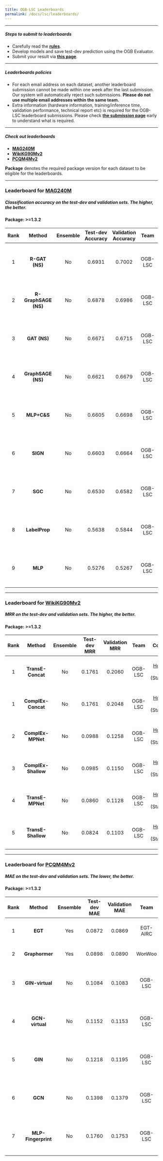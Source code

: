 ```yaml
---
title: OGB-LSC Leaderboards
permalink: /docs/lsc/leaderboards/
---
```


---------

##### **Steps to submit to leaderboards**
- Carefully read the **[rules](/docs/lsc/rules/)**.
- Develop models and save test-dev prediction using the OGB Evaluator.
- Submit your result via **[this page](https://ogb-save.stanford.edu/leaderboard/)**.

---------

##### **Leaderboards policies**
- For each email address on each dataset, another leaderboard submission cannot be made within one week after the last submission. Our system will automatically reject such submissions. **Please do not use multiple email addresses within the same team.**
- Extra information (hardware information, training/inference time, validation performance, technical report etc) is required for the OGB-LSC leaderboard submissions. Please check **[the submission page](https://ogb-save.stanford.edu/leaderboard/)** early to understand what is required.

---------

##### **Check out leaderboards**
- **[MAG240M](#mag240m)**
- **[WikiKG90Mv2](#wikikg90mv2)**
- **[PCQM4Mv2](#pcqm4mv2)**

**Package** denotes the required package version for each dataset to be eligible for the leaderboards.


<a name="mag240m"/>

---------

### Leaderboard for [MAG240M](/docs/lsc/mag240m)
##### Classification accuracy on the test-dev and validation sets. The higher, the better.

#### Package: >=1.3.2


| Rank  | Method | Ensemble | Test-dev Accuracy | Validation Accuracy | Team | Contact | References | #Params | Hardware | Date 
|:----:|:-----:|:------:|:-----:|:-----:|:-----:|:-----:|:-----:|-----:|:-----:|:-----:|
|  1  |  **R-GAT (NS)**  | No | 0.6931  | 0.7002 | OGB-LSC | [Matthias Fey](mailto:matthias.fey@tu-dortmund.de) (TU Dortmund) | [Paper](https://openreview.net/pdf?id=qkcLxoC52kL), [Code](https://github.com/snap-stanford/ogb/tree/master/examples/lsc/mag240m) | 12,255,385 | 1 GeForce RTX 2080 (11GB GPU) | Sep 8, 2021 |
|  2  |  **R-GraphSAGE (NS)**  | No | 0.6878  | 0.6986 | OGB-LSC | [Matthias Fey](mailto:matthias.fey@tu-dortmund.de) (TU Dortmund) | [Paper](https://openreview.net/pdf?id=qkcLxoC52kL), [Code](https://github.com/snap-stanford/ogb/tree/master/examples/lsc/mag240m) | 12,234,905 | 1 GeForce RTX 2080 (11GB GPU) | Sep 8, 2021 |
|  3  |  **GAT (NS)**  | No | 0.6671  | 0.6715 | OGB-LSC | [Matthias Fey](mailto:matthias.fey@tu-dortmund.de) (TU Dortmund) | [Paper](https://openreview.net/pdf?id=qkcLxoC52kL), [Code](https://github.com/snap-stanford/ogb/tree/master/examples/lsc/mag240m) | 4,890,777 | 1 GeForce RTX 2080 (11GB GPU) | Sep 8, 2021 |
|  4  |  **GraphSAGE (NS)**  | No | 0.6621  | 0.6679 | OGB-LSC | [Matthias Fey](mailto:matthias.fey@tu-dortmund.de) (TU Dortmund) | [Paper](https://openreview.net/pdf?id=qkcLxoC52kL), [Code](https://github.com/snap-stanford/ogb/tree/master/examples/lsc/mag240m) | 4,884,633 | 1 GeForce RTX 2080 (11GB GPU) | Sep 8, 2021 |
|  5  |  **MLP+C&S**  | No | 0.6605  | 0.6698 | OGB-LSC | [Matthias Fey](mailto:matthias.fey@tu-dortmund.de) (TU Dortmund) | [Paper](https://openreview.net/pdf?id=qkcLxoC52kL), [Code](https://github.com/snap-stanford/ogb/tree/master/examples/lsc/mag240m) | 473,241 | 1 GeForce RTX 2080 (11GB GPU) | Sep 8, 2021 |
|  6  |  **SIGN**  | No | 0.6603  | 0.6664 | OGB-LSC | [Matthias Fey](mailto:matthias.fey@tu-dortmund.de) (TU Dortmund) | [Paper](https://openreview.net/pdf?id=qkcLxoC52kL), [Code](https://github.com/snap-stanford/ogb/tree/master/examples/lsc/mag240m) | 3,758,233 | 1 GeForce RTX 2080 (11GB GPU) | Sep 8, 2021 |
|  7  |  **SGC**  | No | 0.6530  | 0.6582 | OGB-LSC | [Matthias Fey](mailto:matthias.fey@tu-dortmund.de) (TU Dortmund) | [Paper](https://openreview.net/pdf?id=qkcLxoC52kL), [Code](https://github.com/snap-stanford/ogb/tree/master/examples/lsc/mag240m) | 736,921 | 1 GeForce RTX 2080 (11GB GPU) | Sep 8, 2021 |
|  8  |  **LabelProp**  | No | 0.5638  | 0.5844 | OGB-LSC | [Matthias Fey](mailto:matthias.fey@tu-dortmund.de) (TU Dortmund) | [Paper](https://openreview.net/pdf?id=qkcLxoC52kL), [Code](https://github.com/snap-stanford/ogb/tree/master/examples/lsc/mag240m) | 0 | 1 GeForce RTX 2080 (11GB GPU) | Sep 8, 2021 |
|  9  |  **MLP**  | No | 0.5276  | 0.5267 | OGB-LSC | [Matthias Fey](mailto:matthias.fey@tu-dortmund.de) (TU Dortmund) | [Paper](https://openreview.net/pdf?id=qkcLxoC52kL), [Code](https://github.com/snap-stanford/ogb/tree/master/examples/lsc/mag240m) | 473,241 | 1 GeForce RTX 2080 (11GB GPU) | Sep 8, 2021 |


<a name="wikikg90mv2"/>

---------

### Leaderboard for [WikiKG90Mv2](/docs/lsc/wikikg90mv2)
##### MRR on the test-dev and validation sets. The higher, the better.

#### Package: >=1.3.2


| Rank  | Method | Ensemble | Test-dev MRR | Validation MRR | Team | Contact | References | #Params | Hardware | Date 
|:----:|:-----:|:------:|:-----:|:-----:|:-----:|:-----:|:-----:|-----:|:-----:|:-----:|
|  1  |  **TransE-Concat**  | No | 0.1761  | 0.2060 | OGB-LSC | [Hongyu Ren](mailto:hyren@cs.stanford.edu) (Stanford) | [Paper](https://openreview.net/pdf?id=qkcLxoC52kL), [Code](https://github.com/google-research/smore/blob/wikikgv2/README_wikikgv2.md) | 18,246,707,000 | 1 Quadro RTX 8000 (45GB GPU) | Oct 12, 2021 |
|  1  |  **ComplEx-Concat**  | No | 0.1761  | 0.2048 | OGB-LSC | [Hongyu Ren](mailto:hyren@cs.stanford.edu) (Stanford) | [Paper](https://openreview.net/pdf?id=qkcLxoC52kL), [Code](https://github.com/google-research/smore/blob/wikikgv2/README_wikikgv2.md) | 18,246,707,000 | 1 Quadro RTX 8000 (45GB GPU) | Oct 12, 2021 |
|  2  |  **ComplEx-MPNet**  | No | 0.0988  | 0.1258 | OGB-LSC | [Hongyu Ren](mailto:hyren@cs.stanford.edu) (Stanford) | [Paper](https://openreview.net/pdf?id=qkcLxoC52kL), [Code](https://github.com/google-research/smore/blob/wikikgv2/README_wikikgv2.md) | 307,600 | 1 Quadro RTX 8000 (45GB GPU) | Oct 12, 2021 |
|  3  |  **ComplEx-Shallow**  | No | 0.0985  | 0.1150 | OGB-LSC | [Hongyu Ren](mailto:hyren@cs.stanford.edu) (Stanford) | [Paper](https://openreview.net/pdf?id=qkcLxoC52kL), [Code](https://github.com/google-research/smore/blob/wikikgv2/README_wikikgv2.md) | 18,246,399,400 | 1 Quadro RTX 8000 (45GB GPU) | Oct 12, 2021 |
|  4  |  **TransE-MPNet**  | No | 0.0860  | 0.1128 | OGB-LSC | [Hongyu Ren](mailto:hyren@cs.stanford.edu) (Stanford) | [Paper](https://openreview.net/pdf?id=qkcLxoC52kL), [Code](https://github.com/google-research/smore/blob/wikikgv2/README_wikikgv2.md) | 307,600 | 1 Quadro RTX 8000 (45GB GPU) | Oct 12, 2021 |
|  5  |  **TransE-Shallow**  | No | 0.0824  | 0.1103 | OGB-LSC | [Hongyu Ren](mailto:hyren@cs.stanford.edu) (Stanford) | [Paper](https://openreview.net/pdf?id=qkcLxoC52kL), [Code](https://github.com/google-research/smore/blob/wikikgv2/README_wikikgv2.md) | 18,246,399,400 | 1 Quadro RTX 8000 (45GB GPU) | Oct 12, 2021 |


<a name="pcqm4mv2"/>

---------

### Leaderboard for [PCQM4Mv2](/docs/lsc/pcqm4mv2)
##### MAE on the test-dev and validation sets. The lower, the better.

#### Package: >=1.3.2


| Rank  | Method | Ensemble | Test-dev MAE | Validation MAE | Team | Contact | References | #Params | Hardware | Date 
|:----:|:-----:|:------:|:-----:|:-----:|:-----:|:-----:|:-----:|-----:|:-----:|:-----:|
|  1  |  **EGT**  | Yes | 0.0872  | 0.0869 | EGT-AIRC | [Md Shamim Hussain](mailto:snirjhar@gmail.com) (RPI / IBM) | [Paper](https://arxiv.org/abs/2108.03348), [Code](https://github.com/shamim-hussain/egt_pytorch) | 89,326,465 | 8 Tesla V100 (32GB) | Jan 26, 2022 |
|  2  |  **Graphormer**  | Yes | 0.0898  | 0.0890 | WonWoo | [Wonpyo Park](mailto:pionpark@gmail.com) (Standigm) | [Paper](https://arxiv.org/abs/2106.05234), [Code](https://github.com/microsoft/Graphormer/) | 11,333,333,323 | 4 A100 GPU | Nov 15, 2021 |
|  3  |  **GIN-virtual**  | No | 0.1084  | 0.1083 | OGB-LSC | [Weihua Hu](mailto:weihua916@gmail.com) (Stanford) | [Paper](https://openreview.net/pdf?id=qkcLxoC52kL), [Code](https://github.com/snap-stanford/ogb/tree/master/examples/lsc/pcqm4m-v2) | 6,656,406 | 1 GeForce RTX 2080 (11GB GPU) | Sep 8, 2021 |
|  4  |  **GCN-virtual**  | No | 0.1152  | 0.1153 | OGB-LSC | [Weihua Hu](mailto:weihua916@gmail.com) (Stanford) | [Paper](https://openreview.net/pdf?id=qkcLxoC52kL), [Code](https://github.com/snap-stanford/ogb/tree/master/examples/lsc/pcqm4m-v2) | 4,850,401 | 1 GeForce RTX 2080 (11GB GPU) | Sep 8, 2021 |
|  5  |  **GIN**  | No | 0.1218  | 0.1195 | OGB-LSC | [Weihua Hu](mailto:weihua916@gmail.com) (Stanford) | [Paper](https://openreview.net/pdf?id=qkcLxoC52kL), [Code](https://github.com/snap-stanford/ogb/tree/master/examples/lsc/pcqm4m-v2) | 3,761,406 | 1 GeForce RTX 2080 (11GB GPU) | Sep 8, 2021 |
|  6  |  **GCN**  | No | 0.1398  | 0.1379 | OGB-LSC | [Weihua Hu](mailto:weihua916@gmail.com) (Stanford) | [Paper](https://openreview.net/pdf?id=qkcLxoC52kL), [Code](https://github.com/snap-stanford/ogb/tree/master/examples/lsc/pcqm4m-v2) | 1,955,401 | 1 GeForce RTX 2080 (11GB GPU) | Sep 8, 2021 |
|  7  |  **MLP-Fingerprint**  | No | 0.1760  | 0.1753 | OGB-LSC | [Weihua Hu](mailto:weihua916@gmail.com) (Stanford) | [Paper](https://openreview.net/pdf?id=qkcLxoC52kL), [Code](https://github.com/snap-stanford/ogb/tree/master/examples/lsc/pcqm4m-v2) | 16,107,201 | 1 GeForce RTX 2080 (11GB GPU) | Sep 8, 2021 |



